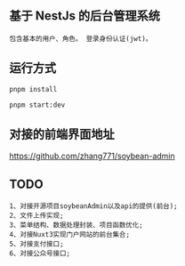 ## 基于 NestJs 的后台管理系统

    包含基本的用户、角色。 登录身份认证(jwt)。

## 运行方式

```
pnpm install
```

```
pnpm start:dev
```

## 对接的前端界面地址
<https://github.com/zhang771/soybean-admin>

## TODO

    1、对接开源项目soybeanAdmin以及api的提供(前台);
    2、文件上传实现;
    3、菜单结构、数据处理封装、项目函数优化;
    4、对接Nuxt3实现门户网站的前台集合;
    5、对接支付接口;
    6、对接公众号接口;
